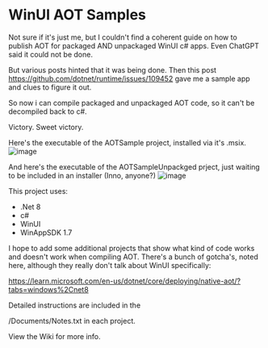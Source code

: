 # WinUI AOT Samples

Not sure if it's just me, but I couldn't find a coherent guide on how to publish AOT for packaged AND unpackaged WinUI c# apps.  Even ChatGPT said it could not be done.  

But various posts hinted that it was being done.  Then this post https://github.com/dotnet/runtime/issues/109452 gave me a sample app and clues to figure it out.  

So now i can compile packaged and unpackaged AOT code, so it can't be decompiled back to c#. 

Victory.  Sweet victory.

Here's the executable of the AOTSample project, installed via it's .msix.
<img alt="image" src="https://github.com/user-attachments/assets/325895d4-ec6c-45ec-9109-0215fc36ef9a" />

And here's the executable of the AOTSampleUnpackged prject, just waiting to be included in an installer (Inno, anyone?)
<img alt="image" src="https://github.com/user-attachments/assets/1af2c612-2157-4391-97eb-052e01a3e744" />

This project uses:

- .Net 8
- c#
- WinUI
- WinAppSDK 1.7

I hope to add some additional projects that show what kind of code works and doesn't work when compiling AOT.  There's a bunch of gotcha's, noted here, although they really don't talk about WinUI specifically:

https://learn.microsoft.com/en-us/dotnet/core/deploying/native-aot/?tabs=windows%2Cnet8

Detailed instructions are included in the 

/Documents/Notes.txt in each project.

View the Wiki for more info.

